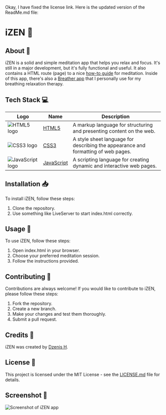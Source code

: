 Okay, I have fixed the license link. Here is the updated version of the ReadMe.md file:

# iZEN 🧘

## About 📝

iZEN is a solid and simple meditation app that helps you relax and focus. It's still in a major development, but it's fully functional and useful. It also contains a HTML route (page) to a nice [how-to guide](https://dzenis-h.github.io/iZEN/about/about.html) for meditation. Inside of this app, there's also a [Breather app](https://dzenis-h.github.io/iZEN/BreatherApp/index.html) that I personally use for my breathing relaxation therapy.

## Tech Stack 💻

| Logo | Name | Description |
| --- | --- | --- |
| ![HTML5 logo](https://upload.wikimedia.org/wikipedia/commons/6/61/HTML5_logo_and_wordmark.svg) | [HTML5](https://developer.mozilla.org/en-US/docs/Web/Guide/HTML/HTML5) | A markup language for structuring and presenting content on the web. |
| ![CSS3 logo](https://upload.wikimedia.org/wikipedia/commons/d/d5/CSS3_logo_and_wordmark.svg) | [CSS3](https://developer.mozilla.org/en-US/docs/Web/CSS) | A style sheet language for describing the appearance and formatting of web pages. |
| ![JavaScript logo](https://upload.wikimedia.org/wikipedia/commons/9/99/Unofficial_JavaScript_logo_2.svg) | [JavaScript](https://developer.mozilla.org/en-US/docs/Web/JavaScript) | A scripting language for creating dynamic and interactive web pages. |

## Installation 📥

To install iZEN, follow these steps:

1. Clone the repository.
2. Use something like LiveServer to start index.html correctly.

## Usage 🚀

To use iZEN, follow these steps:

1. Open index.html in your browser.
2. Choose your preferred meditation session.
3. Follow the instructions provided.

## Contributing 🙌

Contributions are always welcome! If you would like to contribute to iZEN, please follow these steps:

1. Fork the repository.
2. Create a new branch.
3. Make your changes and test them thoroughly.
4. Submit a pull request.

## Credits 👏

iZEN was created by [Dzenis H](https://www.dzenis.tech).

## License 📄

This project is licensed under the MIT License - see the [LICENSE.md](https://docs.google.com/document/d/11WK7tVoTFRMcWCuGZQCRWxEsDUEJ_6ArtfV-NjWcBCU/edit?usp=sharing) file for details.

## Screenshot 📸

![Screenshot of iZEN app](https://drive.google.com/file/d/1xdbrusaGoPISBQ_g2fn6qjzyClo2m7NU/view?usp=sharing)
